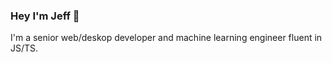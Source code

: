 ### Hey I'm Jeff 👋

I'm a senior web/deskop developer and machine learning engineer fluent in JS/TS.
